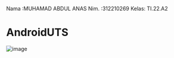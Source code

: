 Nama :MUHAMAD ABDUL ANAS
Nim. :312210269
Kelas: TI.22.A2

# AndroidUTS

![image](https://github.com/muhamadabdulanas/Android-UTS/assets/115569493/be4934e1-e230-49bc-8f2b-874e4e0b1c44)
